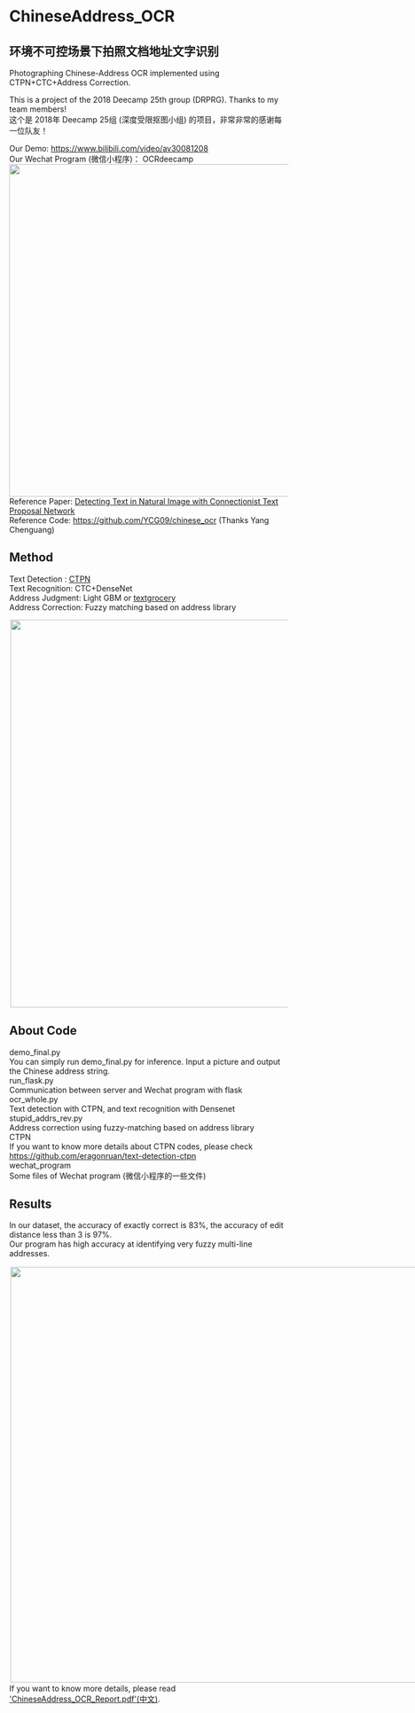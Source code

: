 # ChineseAddress_OCR
## 环境不可控场景下拍照文档地址文字识别
Photographing Chinese-Address OCR implemented using CTPN+CTC+Address Correction.   
  
This is a project of the 2018 Deecamp 25th group (DRPRG). Thanks to my team members!  
这个是 2018年 Deecamp 25组 (深度受限抠图小组) 的项目，非常非常的感谢每一位队友！  
  
Our Demo: https://www.bilibili.com/video/av30081208  
Our Wechat Program (微信小程序)： OCRdeecamp  
<img src="https://github.com/Walleclipse/ChineseAddress_OCR/raw/master/demo/demo.png" width="600" >  
Reference Paper: [Detecting Text in Natural Image with Connectionist Text Proposal Network](https://arxiv.org/pdf/1609.03605.pdf)  
Reference Code: https://github.com/YCG09/chinese_ocr (Thanks Yang Chenguang)  


## Method 
Text Detection : [CTPN](https://arxiv.org/pdf/1609.03605.pdf)  
Text Recognition: CTC+DenseNet  
Address Judgment: Light GBM or [textgrocery](https://github.com/2shou/TextGrocery)  
Address Correction: Fuzzy matching based on address library   

<div style="float:center;border:solid 1px 000;margin:2px;"><img src="https://github.com/Walleclipse/ChineseAddress_OCR/raw/master/demo/method.png"  width="700" ></div>  
  
## About Code
demo_final.py  
You can simply run demo_final.py for inference. Input a picture and output the Chinese address string.   
run_flask.py  
Communication between server and Wechat program with flask  
ocr_whole.py  
Text detection with CTPN, and text recognition with Densenet  
stupid_addrs_rev.py  
Address correction using fuzzy-matching based on address library  
CTPN  
If you want to know more details about CTPN codes, please check https://github.com/eragonruan/text-detection-ctpn  
wechat_program  
Some files of Wechat program (微信小程序的一些文件)

## Results
In our dataset, the accuracy of exactly correct is 83%, the accuracy of edit distance less than 3 is 97%.   
Our program has high accuracy at identifying very fuzzy multi-line addresses. 

<div style="float:left;border:solid 1px 000;margin:2px;"><img src="https://github.com/Walleclipse/ChineseAddress_OCR/raw/master/demo/result2.png" width="750" ></div>   

If you want to know more details, please read ['ChineseAddress_OCR_Report.pdf'(中文)](ChineseAddress_OCR_Report.pdf).
